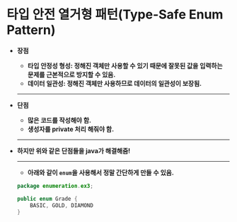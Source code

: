 # 타입 안전 열거형 패턴(Type-Safe Enum Pattern)

- **장점**
    - **타입 안정성 형성: 정해진 객체만 사용할 수 있기 때문에 잘못된 값을 입력하는 문제를 근본적으로 방지할 수 있음.**
    - **데이터 일관성: 정해진 객체만 사용하므로 데이터의 일관성이 보장됨.**
    
    ---
    
- **단점**
    - **많은 코드를 작성해야 함.**
    - **생성자를 private 처리 해줘야 함.**
    
    ---
    
- **하지만 위와 같은 단점들을 java가 해결해줌!**
    
    ---
    
    - **아래와 같이 `enum`을 사용해서 정말 간단하게 만들 수 있음.**
    
    ```java
    package enumeration.ex3;
    
    public enum Grade {
        BASIC, GOLD, DIAMOND
    }
    ```
